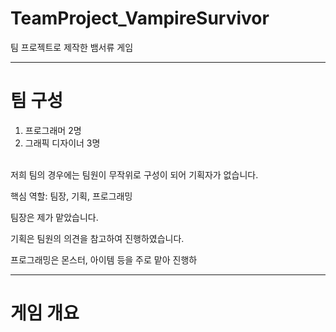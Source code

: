 
# TeamProject_VampireSurvivor
팀 프로젝트로 제작한 뱀서류 게임

---
# 팀 구성
1. 프로그래머 2명
2. 그래픽 디자이너 3명

<br>
저희 팀의 경우에는 팀원이 무작위로 구성이 되어 기획자가 없습니다.
<br>
  
핵심 역할: 팀장, 기획, 프로그래밍
  
팀장은 제가 맡았습니다.
  
기획은 팀원의 의견을 참고하여 진행하였습니다.
  
프로그래밍은 몬스터, 아이템 등을 주로 맡아 진행하
  
---
# 게임 개요
